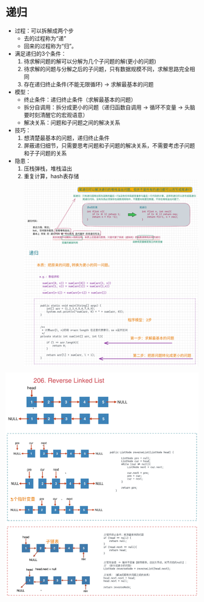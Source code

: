 # 递归

* 过程：可以拆解成两个步
  * 去的过程称为“递”
  * 回来的过程称为“归”。
* 满足递归的3个条件：
  1. 待求解问题的解可以分解为几个子问题的解(更小的问题)
  2. 待求解的问题与分解之后的子问题，只有数据规模不同，求解思路完全相同
  3. 存在递归终止条件(不能无限循环) -> 求解最基本的问题
* 模型：
  * 终止条件：递归终止条件（求解最基本的问题）
  * 拆分自调用：拆分成更小的问题（递归函数自调用 -> 循环不变量 -> 头脑要时刻清醒它的宏观语意）
  * 解决关系：问题和子问题之间的解决关系
* 技巧：
  1. 想清楚最基本的问题，递归终止条件
  2. 屏蔽递归细节，只需要思考问题和子问题的解决关系，不需要考虑子问题和子子问题的关系
* 隐患：
  1. 压栈弹栈，堆栈溢出
  2. 重复计算，hash表存储
![](img/image_2022-03-13-17-03-53.png)
![](img/image_2022-02-25-17-25-17.png)

![](img/image_2022-02-28-18-11-03.png)
































